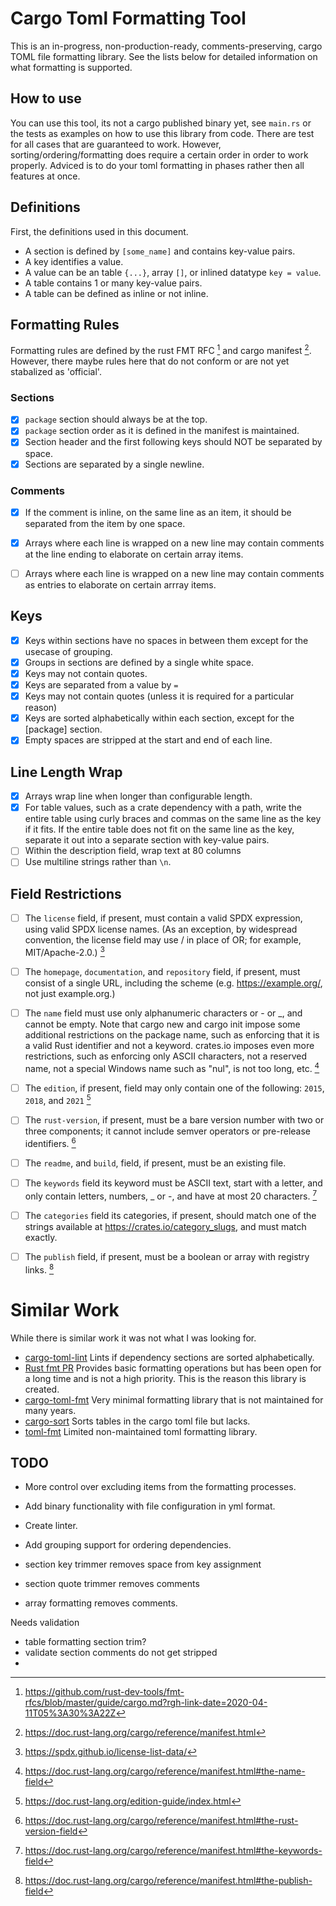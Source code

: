 # Cargo Toml Formatting Tool

This is an in-progress, non-production-ready, comments-preserving, cargo TOML file formatting library.
See the lists below for detailed information on what formatting is supported. 

## How to use

You can use this tool, its not a cargo published binary yet, see `main.rs` or the tests as examples on how to use this library from code. There are test for all cases that are guaranteed to work. However, sorting/ordering/formatting does require a certain order in order to work properly. Adviced is to do your toml formatting in phases rather then all features at once. 

## Definitions

First, the definitions used in this document.

- A section is defined by `[some_name]` and contains key-value pairs.
- A key identifies a value.
- A value can be an table `{...}`, array `[]`, or inlined datatype `key = value`.
- A table contains 1 or many key-value pairs.
- A table can be defined as inline or not inline.

## Formatting Rules

Formatting rules are defined by the rust FMT RFC [^1] and cargo manifest [^2]. However, there maybe rules here that do not conform or are not yet stabalized as 'official'.

### Sections

- [X] `package` section should always be at the top.
- [X] `package` section order as it is defined in the manifest is maintained.
- [X] Section header and the first following keys should NOT be separated by space.
- [X] Sections are separated by a single newline.

### Comments

- [x] If the comment is inline, on the same line as an item, it should be separated from the item by one space.
- [x] Arrays where each line is wrapped on a new line may contain comments at the line ending to elaborate on certain array items.
- [ ] Arrays where each line is wrapped on a new line may contain comments as entries to elaborate on certain arrray items.


## Keys

- [X] Keys within sections have no spaces in between them except for the usecase of grouping.
- [x] Groups in sections are defined by a single white space. 
- [X] Keys may not contain quotes.
- [x] Keys are separated from a value by ` = `
- [x] Keys may not contain quotes (unless it is required for a particular reason)
- [x] Keys are sorted alphabetically within each section, except for the [package] section.
- [x] Empty spaces are stripped at the start and end of each line.

## Line Length Wrap

- [X] Arrays wrap line when longer than configurable length.
- [X] For table values, such as a crate dependency with a path, write the entire table using curly braces and commas on the same line as the key if it fits. If the entire table does not fit on the same line as the key, separate it out into a separate section with key-value pairs.
- [ ] Within the description field, wrap text at 80 columns
- [ ] Use multiline strings rather than `\n`.

## Field Restrictions

- [ ] The `license` field, if present, must contain a valid SPDX expression, using valid SPDX license names. (As an exception, by widespread convention, the license field may use / in place of OR; for example, MIT/Apache-2.0.) [^6]
- [ ] The `homepage`, `documentation`, and `repository` field, if present, must consist of a single URL, including the scheme (e.g. https://example.org/, not just example.org.)

- [ ] The `name` field must use only alphanumeric characters or - or _, and cannot be empty. Note that cargo new and cargo init impose some additional restrictions on the package name, such as enforcing that it is a valid Rust identifier and not a keyword. crates.io imposes even more restrictions, such as enforcing only ASCII characters, not a reserved name, not a special Windows name such as "nul", is not too long, etc. [^3]
- [ ] The `edition`, if present, field may only contain one of the following: `2015`, `2018`, and `2021` [^4]
- [ ] The `rust-version`, if present, must be a bare version number with two or three components; it cannot include semver operators or pre-release identifiers. [^5]
- [ ] The `readme`, and `build`, field, if present, must be an existing file.
- [ ] The `keywords` field its keyword must be ASCII text, start with a letter, and only contain letters, numbers, _ or -, and have at most 20 characters. [^7]
- [ ] The `categories` field its categories, if present, should match one of the strings available at https://crates.io/category_slugs, and must match exactly.
- [ ] The `publish` field, if present, must be a boolean or array with registry links. [^8]

# Similar Work

While there is similar work it was not what I was looking for.

- [cargo-toml-lint](https://crates.io/crates/cargo-toml-lint)
    Lints if dependency sections are sorted alphabetically.
- [Rust fmt PR](https://github.com/rust-lang/rustfmt/pull/5240/files)
    Provides basic formatting operations but has been open for a long time and is not a high priority. This is the reason this library is created.
- [cargo-toml-fmt](https://github.com/tbrand/cargo-tomlfmt)
    Very minimal formatting library that is not maintained for many years.
- [cargo-sort](https://github.com/DevinR528/cargo-sort)
    Sorts tables in the cargo toml file but lacks.
- [toml-fmt](https://crates.io/crates/toml-fmt)
    Limited non-maintained toml formatting library.


## TODO

- More control over excluding items from the formatting processes.
- Add binary functionality with file configuration in yml format.
- Create linter.

- Add grouping support for ordering dependencies.
- section key trimmer removes space from key assignment
- section quote trimmer removes comments
- array formatting removes comments.



Needs validation
- table formatting section trim?
- validate section comments do not get stripped
- 

[^1]: https://github.com/rust-dev-tools/fmt-rfcs/blob/master/guide/cargo.md?rgh-link-date=2020-04-11T05%3A30%3A22Z
[^2]: https://doc.rust-lang.org/cargo/reference/manifest.html
[^3]: https://doc.rust-lang.org/cargo/reference/manifest.html#the-name-field
[^4]: https://doc.rust-lang.org/edition-guide/index.html
[^5]: https://doc.rust-lang.org/cargo/reference/manifest.html#the-rust-version-field
[^6]: https://spdx.github.io/license-list-data/
[^7]: https://doc.rust-lang.org/cargo/reference/manifest.html#the-keywords-field
[^8]: https://doc.rust-lang.org/cargo/reference/manifest.html#the-publish-field


